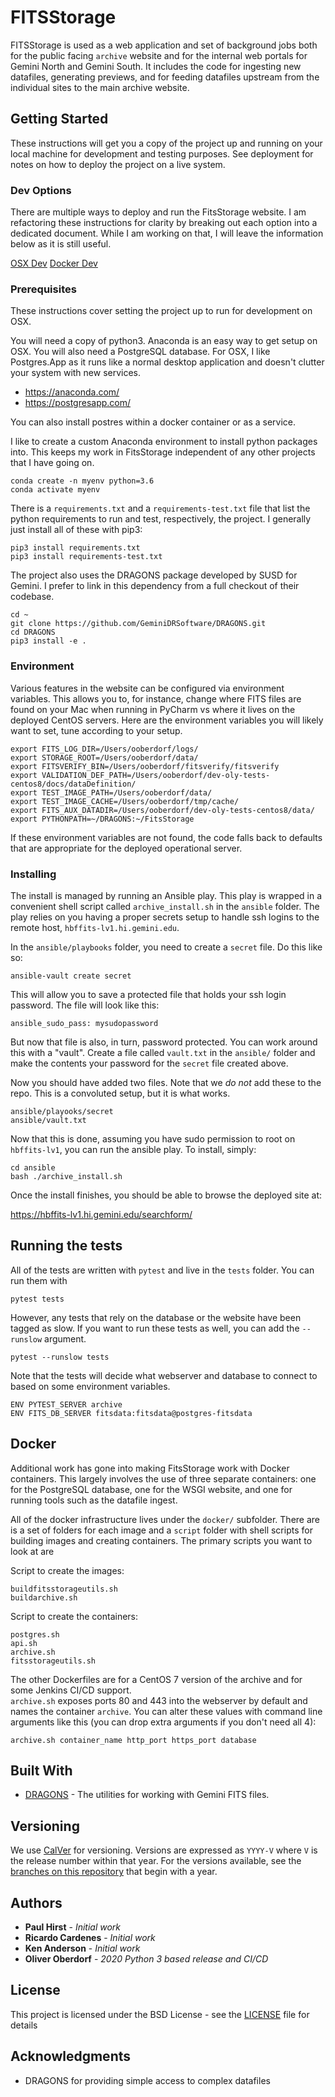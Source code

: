 # FITSStorage

FITSStorage is used as a web application and set of background jobs both for the public facing `archive` website and
for the internal web portals for Gemini North and Gemini South.  It includes the code for ingesting new datafiles,
generating previews, and for feeding datafiles upstream from the individual sites to the main archive website.

## Getting Started

These instructions will get you a copy of the project up and running on your local machine for development and testing purposes. See deployment for notes on how to deploy the project on a live system.

### Dev Options

There are multiple ways to deploy and run the FitsStorage website.  I am refactoring these instructions for
clarity by breaking out each option into a dedicated document.  While I am working on that, I will leave the
information below as it is still useful.

[OSX Dev](docs/OSX.md)
[Docker Dev](docs/DockerDev.md)

### Prerequisites

These instructions cover setting the project up to run for development on OSX.

You will need a copy of python3.  Anaconda is an easy way to get setup on OSX.  You will also need a PostgreSQL 
database.  For OSX, I like Postgres.App as it runs like a normal desktop application and doesn't clutter your 
system with new services.

 * https://anaconda.com/
 * https://postgresapp.com/

You can also install postres within a docker container or as a service.

I like to create a custom Anaconda environment to install python packages into.  This keeps my work in FitsStorage
independent of any other projects that I have going on.

```
conda create -n myenv python=3.6
conda activate myenv
```

There is a `requirements.txt` and a `requirements-test.txt` file that list the python requirements to run and test,
respectively, the project.  I generally just install all of these with pip3:

```
pip3 install requirements.txt
pip3 install requirements-test.txt
```

The project also uses the DRAGONS package developed by SUSD for Gemini.  I prefer to link in this dependency from a
full checkout of their codebase.

```
cd ~
git clone https://github.com/GeminiDRSoftware/DRAGONS.git
cd DRAGONS
pip3 install -e .
```

### Environment

Various features in the website can be configured via environment variables.  This allows you to, for instance,
change where FITS files are found on your Mac when running in PyCharm vs where it lives on the deployed CentOS servers.
Here are the environment variables you will likely want to set, tune according to your setup.

```shell script
export FITS_LOG_DIR=/Users/ooberdorf/logs/
export STORAGE_ROOT=/Users/ooberdorf/data/
export FITSVERIFY_BIN=/Users/ooberdorf/fitsverify/fitsverify
export VALIDATION_DEF_PATH=/Users/ooberdorf/dev-oly-tests-centos8/docs/dataDefinition/
export TEST_IMAGE_PATH=/Users/ooberdorf/data/
export TEST_IMAGE_CACHE=/Users/ooberdorf/tmp/cache/
export FITS_AUX_DATADIR=/Users/ooberdorf/dev-oly-tests-centos8/data/
export PYTHONPATH=~/DRAGONS:~/FitsStorage
```

If these environment variables are not found, the code falls back to defaults that are appropriate for the deployed
operational server.

### Installing

The install is managed by running an Ansible play.  This play is wrapped in a convenient shell script called
`archive_install.sh` in the `ansible` folder.  The play relies on you having a proper secrets setup to handle ssh
logins to the remote host, `hbffits-lv1.hi.gemini.edu`.

In the `ansible/playbooks` folder, you need to create a `secret` file.  Do this like so:

```
ansible-vault create secret
```

This will allow you to save a protected file that holds your ssh login password.  The file will look like this:

```
ansible_sudo_pass: mysudopassword
```

But now that file is also, in turn, password protected.  You can work around this with a "vault".  Create a file called
`vault.txt` in the `ansible/` folder and make the contents your password for the `secret` file created above.

Now you should have added two files.  Note that we *do not* add these to the repo.  This is a convoluted setup, but it
is what works.

```
ansible/playooks/secret
ansible/vault.txt
```

Now that this is done, assuming you have sudo permission to root on `hbffits-lv1`, you can run the ansible play.
To install, simply:

```
cd ansible
bash ./archive_install.sh
```

Once the install finishes, you should be able to browse the deployed site at:

https://hbffits-lv1.hi.gemini.edu/searchform/

## Running the tests

All of the tests are written with `pytest` and live in the `tests` folder.  You can run them with

`pytest tests`

However, any tests that rely on the database or the website have been tagged as slow.  If you want to run these tests
as well, you can add the `--runslow` argument.

`pytest --runslow tests`

Note that the tests will decide what webserver and database to connect to based on some environment variables.

```shell script
ENV PYTEST_SERVER archive
ENV FITS_DB_SERVER fitsdata:fitsdata@postgres-fitsdata
```

## Docker

Additional work has gone into making FitsStorage work with Docker containers.  This largely involves the use of three
separate containers: one for the PostgreSQL database, one for the WSGI website, and one for running tools such as the
datafile ingest.

All of the docker infrastructure lives under the `docker/` subfolder.  There are is a set of folders for each image
and a `script` folder with shell scripts for building images and creating containers.  The primary scripts you want to
look at are

Script to create the images:

```shell script
buildfitsstorageutils.sh
buildarchive.sh
```

Script to create the containers:

```shell script
postgres.sh
api.sh
archive.sh
fitsstorageutils.sh
```

The other Dockerfiles are for a CentOS 7 version of the archive and for some Jenkins CI/CD support.  
`archive.sh` exposes ports 80 and 443 into the webserver by default and names the container `archive`.
You can alter these values with command line arguments like this (you can drop extra arguments if you don't need
all 4):

`archive.sh container_name http_port https_port database`  

## Built With

* [DRAGONS](https://github.com/GeminiDRSoftware/DRAGONS) - The utilities for working with Gemini FITS files.

## Versioning

We use [CalVer](https://calver.org/) for versioning.  Versions are expressed as `YYYY-V` where `V` is the release number
within that year.  For the versions available, see the 
[branches on this repository](https://gitlab.gemini.edu/DRSoftware/FitsStorage/branches?utf8=%E2%9C%93&search=20) 
that begin with a year. 

## Authors

* **Paul Hirst** - *Initial work*
* **Ricardo Cardenes** - *Initial work*
* **Ken Anderson** - *Initial work*
* **Oliver Oberdorf** - *2020 Python 3 based release and CI/CD*

## License

This project is licensed under the BSD License - see the [LICENSE](LICENSE) file for details

## Acknowledgments

* DRAGONS for providing simple access to complex datafiles
